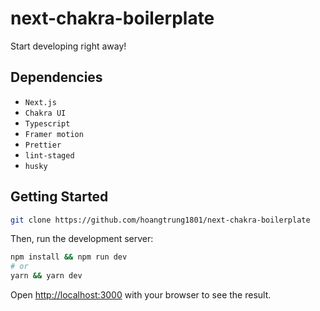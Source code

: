 # next-chakra-boilerplate

Start developing right away!

## Dependencies

- `Next.js`
- `Chakra UI`
- `Typescript`
- `Framer motion`
- `Prettier`
- `lint-staged`
- `husky`

## Getting Started

<!-- You can either click `Use this template` button on this repository and clone the repo or directly from your terminal: -->

```bash
git clone https://github.com/hoangtrung1801/next-chakra-boilerplate
```

Then, run the development server:

```bash
npm install && npm run dev
# or
yarn && yarn dev
```

Open [http://localhost:3000](http://localhost:3000) with your browser to see the result.

